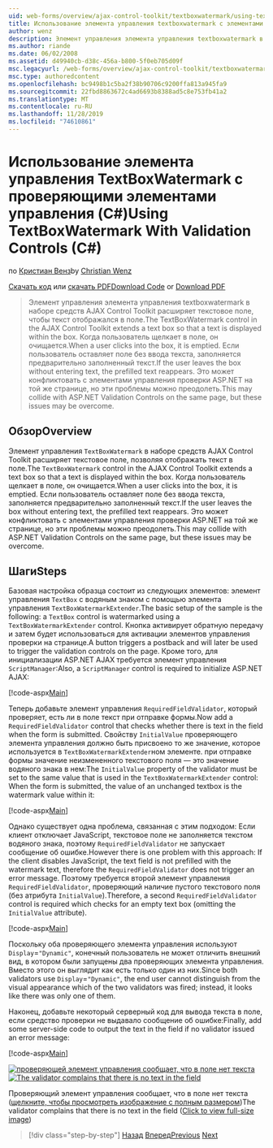 ```yaml
---
uid: web-forms/overview/ajax-control-toolkit/textboxwatermark/using-textboxwatermark-with-validation-controls-cs
title: Использование элемента управления textboxwatermark с элементами управления проверкиC#() | Документация Майкрософт
author: wenz
description: Элемент управления элемента управления textboxwatermark в наборе средств AJAX Control Toolkit расширяет текстовое поле, чтобы текст отображался в поле. Когда пользователь щелкает в поле, он...
ms.author: riande
ms.date: 06/02/2008
ms.assetid: d49940cb-d38c-456a-b800-5f0eb705d09f
msc.legacyurl: /web-forms/overview/ajax-control-toolkit/textboxwatermark/using-textboxwatermark-with-validation-controls-cs
msc.type: authoredcontent
ms.openlocfilehash: bc9498b1c5ba2f38b90706c9200ffa813a945fa9
ms.sourcegitcommit: 22fbd8863672c4ad6693b8388ad5c8e753fb41a2
ms.translationtype: MT
ms.contentlocale: ru-RU
ms.lasthandoff: 11/28/2019
ms.locfileid: "74610861"
---
```

# <a name="using-textboxwatermark-with-validation-controls-c"></a><span data-ttu-id="4f4cf-104">Использование элемента управления TextBoxWatermark с проверяющими элементами управления (C#)</span><span class="sxs-lookup"><span data-stu-id="4f4cf-104">Using TextBoxWatermark With Validation Controls (C#)</span></span>

<span data-ttu-id="4f4cf-105">по [Кристиан Венз](https://github.com/wenz)</span><span class="sxs-lookup"><span data-stu-id="4f4cf-105">by [Christian Wenz](https://github.com/wenz)</span></span>

<span data-ttu-id="4f4cf-106">[Скачать код](https://download.microsoft.com/download/9/3/f/93f8daea-bebd-4821-833b-95205389c7d0/TextBoxWatermark2.cs.zip) или [скачать PDF](https://download.microsoft.com/download/b/6/a/b6ae89ee-df69-4c87-9bfb-ad1eb2b23373/textboxwatermark2CS.pdf)</span><span class="sxs-lookup"><span data-stu-id="4f4cf-106">[Download Code](https://download.microsoft.com/download/9/3/f/93f8daea-bebd-4821-833b-95205389c7d0/TextBoxWatermark2.cs.zip) or [Download PDF](https://download.microsoft.com/download/b/6/a/b6ae89ee-df69-4c87-9bfb-ad1eb2b23373/textboxwatermark2CS.pdf)</span></span>

> <span data-ttu-id="4f4cf-107">Элемент управления элемента управления textboxwatermark в наборе средств AJAX Control Toolkit расширяет текстовое поле, чтобы текст отображался в поле.</span><span class="sxs-lookup"><span data-stu-id="4f4cf-107">The TextBoxWatermark control in the AJAX Control Toolkit extends a text box so that a text is displayed within the box.</span></span> <span data-ttu-id="4f4cf-108">Когда пользователь щелкает в поле, он очищается.</span><span class="sxs-lookup"><span data-stu-id="4f4cf-108">When a user clicks into the box, it is emptied.</span></span> <span data-ttu-id="4f4cf-109">Если пользователь оставляет поле без ввода текста, заполняется предварительно заполненный текст.</span><span class="sxs-lookup"><span data-stu-id="4f4cf-109">If the user leaves the box without entering text, the prefilled text reappears.</span></span> <span data-ttu-id="4f4cf-110">Это может конфликтовать с элементами управления проверки ASP.NET на той же странице, но эти проблемы можно преодолеть.</span><span class="sxs-lookup"><span data-stu-id="4f4cf-110">This may collide with ASP.NET Validation Controls on the same page, but these issues may be overcome.</span></span>

## <a name="overview"></a><span data-ttu-id="4f4cf-111">Обзор</span><span class="sxs-lookup"><span data-stu-id="4f4cf-111">Overview</span></span>

<span data-ttu-id="4f4cf-112">Элемент управления `TextBoxWatermark` в наборе средств AJAX Control Toolkit расширяет текстовое поле, позволяя отображать текст в поле.</span><span class="sxs-lookup"><span data-stu-id="4f4cf-112">The `TextBoxWatermark` control in the AJAX Control Toolkit extends a text box so that a text is displayed within the box.</span></span> <span data-ttu-id="4f4cf-113">Когда пользователь щелкает в поле, он очищается.</span><span class="sxs-lookup"><span data-stu-id="4f4cf-113">When a user clicks into the box, it is emptied.</span></span> <span data-ttu-id="4f4cf-114">Если пользователь оставляет поле без ввода текста, заполняется предварительно заполненный текст.</span><span class="sxs-lookup"><span data-stu-id="4f4cf-114">If the user leaves the box without entering text, the prefilled text reappears.</span></span> <span data-ttu-id="4f4cf-115">Это может конфликтовать с элементами управления проверки ASP.NET на той же странице, но эти проблемы можно преодолеть.</span><span class="sxs-lookup"><span data-stu-id="4f4cf-115">This may collide with ASP.NET Validation Controls on the same page, but these issues may be overcome.</span></span>

## <a name="steps"></a><span data-ttu-id="4f4cf-116">Шаги</span><span class="sxs-lookup"><span data-stu-id="4f4cf-116">Steps</span></span>

<span data-ttu-id="4f4cf-117">Базовая настройка образца состоит из следующих элементов: элемент управления `TextBox` с водяным знаком с помощью элемента управления `TextBoxWatermarkExtender`.</span><span class="sxs-lookup"><span data-stu-id="4f4cf-117">The basic setup of the sample is the following: a `TextBox` control is watermarked using a `TextBoxWatermarkExtender` control.</span></span> <span data-ttu-id="4f4cf-118">Кнопка активирует обратную передачу и затем будет использоваться для активации элементов управления проверки на странице.</span><span class="sxs-lookup"><span data-stu-id="4f4cf-118">A button triggers a postback and will later be used to trigger the validation controls on the page.</span></span> <span data-ttu-id="4f4cf-119">Кроме того, для инициализации ASP.NET AJAX требуется элемент управления `ScriptManager`:</span><span class="sxs-lookup"><span data-stu-id="4f4cf-119">Also, a `ScriptManager` control is required to initialize ASP.NET AJAX:</span></span>

[!code-aspx[Main](using-textboxwatermark-with-validation-controls-cs/samples/sample1.aspx)]

<span data-ttu-id="4f4cf-120">Теперь добавьте элемент управления `RequiredFieldValidator`, который проверяет, есть ли в поле текст при отправке формы.</span><span class="sxs-lookup"><span data-stu-id="4f4cf-120">Now add a `RequiredFieldValidator` control that checks whether there is text in the field when the form is submitted.</span></span> <span data-ttu-id="4f4cf-121">Свойству `InitialValue` проверяющего элемента управления должно быть присвоено то же значение, которое используется в `TextBoxWatermarkExtender`ном элементе. при отправке формы значение неизмененного текстового поля — это значение водяного знака в нем:</span><span class="sxs-lookup"><span data-stu-id="4f4cf-121">The `InitialValue` property of the validator must be set to the same value that is used in the `TextBoxWatermarkExtender` control: When the form is submitted, the value of an unchanged textbox is the watermark value within it:</span></span>

[!code-aspx[Main](using-textboxwatermark-with-validation-controls-cs/samples/sample2.aspx)]

<span data-ttu-id="4f4cf-122">Однако существует одна проблема, связанная с этим подходом: Если клиент отключает JavaScript, текстовое поле не заполняется текстом водяного знака, поэтому `RequiredFieldValidator` не запускает сообщение об ошибке.</span><span class="sxs-lookup"><span data-stu-id="4f4cf-122">However there is one problem with this approach: If the client disables JavaScript, the text field is not prefilled with the watermark text, therefore the `RequiredFieldValidator` does not trigger an error message.</span></span> <span data-ttu-id="4f4cf-123">Поэтому требуется второй элемент управления `RequiredFieldValidator`, проверяющий наличие пустого текстового поля (без атрибута `InitialValue`).</span><span class="sxs-lookup"><span data-stu-id="4f4cf-123">Therefore, a second `RequiredFieldValidator` control is required which checks for an empty text box (omitting the `InitialValue` attribute).</span></span>

[!code-aspx[Main](using-textboxwatermark-with-validation-controls-cs/samples/sample3.aspx)]

<span data-ttu-id="4f4cf-124">Поскольку оба проверяющего элемента управления используют `Display`=`"Dynamic"`, конечный пользователь не может отличить внешний вид, в котором были запущены два проверяющих элемента управления. Вместо этого он выглядит как есть только один из них.</span><span class="sxs-lookup"><span data-stu-id="4f4cf-124">Since both validators use `Display`=`"Dynamic"`, the end user cannot distinguish from the visual appearance which of the two validators was fired; instead, it looks like there was only one of them.</span></span>

<span data-ttu-id="4f4cf-125">Наконец, добавьте некоторый серверный код для вывода текста в поле, если средство проверки не выдавало сообщение об ошибке:</span><span class="sxs-lookup"><span data-stu-id="4f4cf-125">Finally, add some server-side code to output the text in the field if no validator issued an error message:</span></span>

[!code-aspx[Main](using-textboxwatermark-with-validation-controls-cs/samples/sample4.aspx)]

<span data-ttu-id="4f4cf-126">[![проверяющей элемент управления сообщает, что в поле нет текста](using-textboxwatermark-with-validation-controls-cs/_static/image2.png)](using-textboxwatermark-with-validation-controls-cs/_static/image1.png)</span><span class="sxs-lookup"><span data-stu-id="4f4cf-126">[![The validator complains that there is no text in the field](using-textboxwatermark-with-validation-controls-cs/_static/image2.png)](using-textboxwatermark-with-validation-controls-cs/_static/image1.png)</span></span>

<span data-ttu-id="4f4cf-127">Проверяющий элемент управления сообщает, что в поле нет текста ([щелкните, чтобы просмотреть изображение с полным размером](using-textboxwatermark-with-validation-controls-cs/_static/image3.png))</span><span class="sxs-lookup"><span data-stu-id="4f4cf-127">The validator complains that there is no text in the field ([Click to view full-size image](using-textboxwatermark-with-validation-controls-cs/_static/image3.png))</span></span>

> [!div class="step-by-step"]
> <span data-ttu-id="4f4cf-128">[Назад](using-textboxwatermark-in-a-formview-cs.md)
> [Вперед](using-textboxwatermark-in-a-formview-vb.md)</span><span class="sxs-lookup"><span data-stu-id="4f4cf-128">[Previous](using-textboxwatermark-in-a-formview-cs.md)
[Next](using-textboxwatermark-in-a-formview-vb.md)</span></span>
